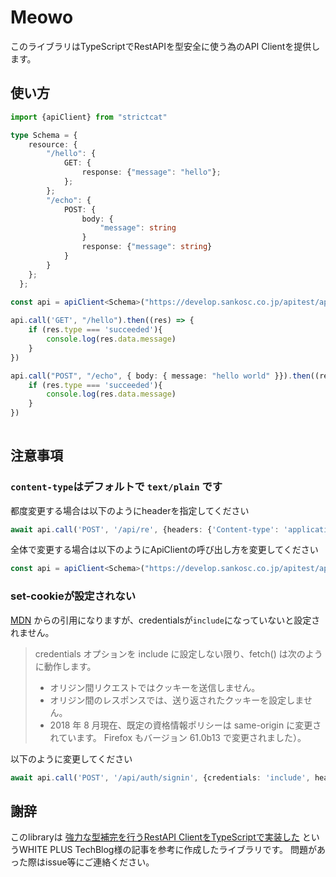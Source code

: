 # Meowo

このライブラリはTypeScriptでRestAPIを型安全に使う為のAPI Clientを提供します。

## 使い方

```ts
import {apiClient} from "strictcat"

type Schema = {
    resource: {
        "/hello": {
            GET: {
                response: {"message": "hello"};
            };
        };
        "/echo": {
            POST: {
                body: {
                    "message": string
                }
                response: {"message": string}
            }
        }
    };
  };
  
const api = apiClient<Schema>("https://develop.sankosc.co.jp/apitest/api")

api.call('GET', "/hello").then((res) => {
    if (res.type === 'succeeded'){
        console.log(res.data.message)
    }
})

api.call("POST", "/echo", { body: { message: "hello world" }}).then((res) => {
    if (res.type === 'succeeded'){
        console.log(res.data.message)
    }
})
  

```

## 注意事項

### `content-type`はデフォルトで `text/plain` です

都度変更する場合は以下のようにheaderを指定してください

```ts
await api.call('POST', '/api/re', {headers: {'Content-type': 'application/json'}}, {text: 'hello world'})
```

全体で変更する場合は以下のようにApiClientの呼び出し方を変更してください

```ts
const api = apiClient<Schema>("https://develop.sankosc.co.jp/apitest/api", "application/json")
```

### set-cookieが設定されない

[MDN](https://developer.mozilla.org/ja/docs/Web/API/Fetch_API/Using_Fetch) からの引用になりますが、credentialsが`include`になっていないと設定されません。

> credentials オプションを include に設定しない限り、fetch() は次のように動作します。
>
>-    オリジン間リクエストではクッキーを送信しません。
>-    オリジン間のレスポンスでは、送り返されたクッキーを設定しません。
>-    2018 年 8 月現在、既定の資格情報ポリシーは same-origin に変更されています。 Firefox もバージョン 61.0b13 で変更されました）。

以下のように変更してください

```ts
await api.call('POST', '/api/auth/signin', {credentials: 'include', headers: {'content-type': 'application/json'}}, {username, password})
```

## 謝辞

このlibraryは [強力な型補完を行うRestAPI ClientをTypeScriptで実装した](https://blog.wh-plus.co.jp/entry/2020/12/21/104033) というWHITE PLUS TechBlog様の記事を参考に作成したライブラリです。
問題があった際はissue等にご連絡ください。
